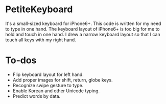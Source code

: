# PetiteKeyboard
It's a small-sized keyboard for iPhone6+. 
This code is written for my need to type in one hand. The keyboard layout of iPhone6+ is too big for me to hold and touch in one hand. I drew a narrow keyboard layout so that I can touch all keys with my right hand.

# To-dos
  * Flip keyboard layout for left hand.
  * Add proper images for shift, return, globe keys.
  * Recognize swipe gesture to type.
  * Enable Korean and other Unicode typing.
  * Predict words by data.
